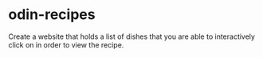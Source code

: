 # odin-recipes

Create a website that holds a list of dishes that
you are able to interactively click on in order to
view the recipe.